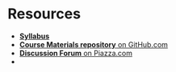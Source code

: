 # Resources

- [**Syllabus**](Syllabus.md)
- [**Course Materials repository** on GitHub.com](http://github.com/ChicagoBoothML/MachineLearning_Fall2015)
- [**Discussion Forum** on Piazza.com](http://piazza.com/class/ib00syo2xdh13n)
- 
